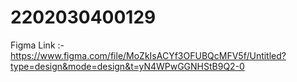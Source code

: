 # 2202030400129
Figma Link :- https://www.figma.com/file/MoZkIsACYf3OFUBQcMFV5f/Untitled?type=design&mode=design&t=yN4WPwGGNHStB9Q2-0

